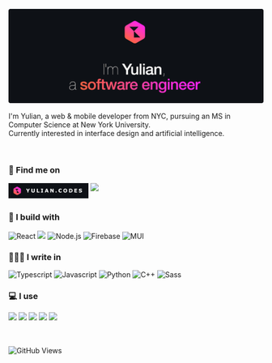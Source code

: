 [![Hello, I'm Yulian](/assets/images/header.png)](https://yulian.codes)

<!-- <span style="padding-left: 7px;"></span> -->

I'm Yulian, a web & mobile developer from NYC, pursuing an MS in Computer Science at New York University.<br/>
Currently interested in interface design and artificial intelligence.

<br/>

### 👋 Find me on

<div align="left">
  <a href="https://yulian.codes"><img height="30" src="./assets/images/site-badge.png" style="float: left; margin-right: 4px" /></a>
  <a href="https://www.linkedin.com/in/yulian-kraynyak/"><img src="https://img.shields.io/badge/Linkedin-0077B5?style=for-the-badge&logo=linkedin&logoColor=white" style="float: left" /></a>
</div>

<br/>
<br/>

### 🔨 I build with

![React](https://img.shields.io/badge/React-292f37?style=for-the-badge&logo=react&logoColor=61DAFB)
![](https://img.shields.io/badge/Express.js-292f37?style=for-the-badge&logo=express&logoColor=white)
![Node.js](https://img.shields.io/badge/Node.js-292f37?style=for-the-badge&logo=nodedotjs&logoColor=afff6f)
![Firebase](https://img.shields.io/badge/firebase-292f37?style=for-the-badge&logo=firebase&logoColor=ffca28)
![MUI](https://img.shields.io/badge/Material%20UI-292f37?style=for-the-badge&logo=mui&logoColor=36a8ff)

### 🧑🏼‍💻 I write in

![Typescript](https://img.shields.io/badge/TypeScript-292f37?style=for-the-badge&logo=typescript&logoColor=4b9cff)
![Javascript](https://img.shields.io/badge/JavaScript-292f37?style=for-the-badge&logo=javascript&logoColor=ffca28)
![Python](https://img.shields.io/badge/Python-292f37?style=for-the-badge&logo=python&logoColor=4b9cff)
![C++](https://img.shields.io/badge/C%2B%2B-292f37?style=for-the-badge&logo=c%2B%2B&logoColor=4bc6ff)
![Sass](https://img.shields.io/badge/Sass-292f37?style=for-the-badge&logo=sass&logoColor=ff85de)

### 💻 I use

<div align="left">
  <img src="https://img.shields.io/badge/VSCode-292f37?style=for-the-badge&logo=visual%20studio%20code&logoColor=4bb5ff" />
  <img src="https://img.shields.io/badge/Photoshop-292f37?style=for-the-badge&logo=Adobe%20Photoshop&logoColor=4b9cff" />
  <img src="https://img.shields.io/badge/after%20affects-292f37?style=for-the-badge&logo=Adobe%20after%20effects&logoColor=CF96FD" />
  <img src="https://img.shields.io/badge/Adobe%20XD-292f37?style=for-the-badge&logo=Adobe%20XD&logoColor=ff7cf1" />
  <img src="https://img.shields.io/badge/Sketch-292f37?style=for-the-badge&logo=sketch&logoColor=ffca28" />
</div>

<br/>
<br/>

![GitHub Views](https://komarev.com/ghpvc/?username=ykray&color=292f37&style=for-the-badge)

<!--
**ykray/ykray** is a ✨ _special_ ✨ repository because its `README.md` (this file) appears on your GitHub profile.

Here are some ideas to get you started:

- 🔭 I’m currently working on ...
- 🌱 I’m currently learning ...
- 👯 I’m looking to collaborate on ...
- 🤔 I’m looking for help with ...
- 💬 Ask me about ...
- 📫 How to reach me: ...
- 😄 Pronouns: ...
- ⚡ Fun fact: ...
-->
